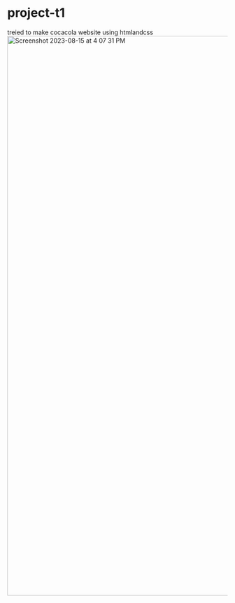 # project-t1
treied to make cocacola website using htmlandcss
<img width="1280" alt="Screenshot 2023-08-15 at 4 07 31 PM" src="https://github.com/DesaiPriyansh19/project-t1/assets/133943282/f40b14dd-1df4-4e0b-b647-0407d7abc810">



